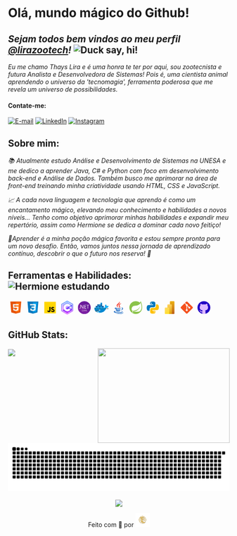# **Olá, mundo mágico do Github!**

*Sejam todos bem vindos ao meu perfil [@lirazootech](https://github.dev/lirazootech/)!* <img alt="Duck say, hi!" title="Propriedade title" src="https://media.giphy.com/media/26gslMAdctNhu6YnK/giphy.gif?cid=790b7611w8oxncd2arwp4amzu8d71w5yifi6rexaqo890hg&ep=v1_stickers_search&rid=giphy.gif&ct=s" width="210" height="210"/>
----------------------

*Eu me chamo Thays Lira e é uma honra te ter por aqui, sou zootecnista e futura Analista e Desenvolvedora de Sistemas! Pois é, uma cientista animal aprendendo o universo da 'tecnomagia', ferramenta poderosa que me revela um universo de possibilidades.*
#### **Contate-me:**
[![E-mail](https://img.shields.io/badge/-Email-000?style=for-the-badge&logo=microsoft-outlook&logoColor=FFA500&color:FF0)](mailto:lirazootech@outlook.com)
[![LinkedIn](https://img.shields.io/badge/-LinkedIn-000?style=for-the-badge&logo=linkedin&logoColor=FFA500&color:FF0)](https://linkedin.com/in/lirazootech/) [![Instagram](https://img.shields.io/badge/-Instagram-000?style=for-the-badge&logo=instagram&logoColor=FFA500&color:FF0)](https://instagram.com/https://www.instagram.com/lirazootech)

## Sobre mim: 

*📚 Atualmente estudo Análise e Desenvolvimento de Sistemas na UNESA e me dedico a aprender Java, C# e Python com foco em desenvolvimento back-end e Análise de Dados. Também busco me aprimorar na área de front-end treinando minha criatividade usando HTML, CSS e JavaScript.*

*📈 A cada nova linguagem e tecnologia que aprendo é como um encantamento mágico, elevando meu conhecimento e habilidades a novos níveis... Tenho como objetivo aprimorar minhas habilidades e expandir meu repertório, assim como Hermione se dedica a dominar cada novo feitiço!*

*🌱Aprender é a minha poção mágica favorita e estou sempre pronta para um novo desafio. Então, vamos juntos nessa jornada de aprendizado contínuo, descobrir o que o futuro nos reserva! 🚀*

## Ferramentas e Habilidades: <img alt="Hermione estudando" title="Propriedade title" src="https://media.giphy.com/media/WT9chy8AxXeexEUjWR/giphy.gif?cid=790b7611wuw0t9c5kcff08xqfazb0igzenxij44wy86sb2rj&ep=v1_stickers_search&rid=giphy.gif&ct=s" width="70" height="70"/>

<svg xmlns="http://www.w3.org/2000/svg" x="0px" y="0px" width="35" height="35" viewBox="0 0 48 48">
<path fill="#E65100" d="M41,5H7l3,34l14,4l14-4L41,5L41,5z"></path><path fill="#FF6D00" d="M24 8L24 39.9 35.2 36.7 37.7 8z"></path><path fill="#FFF" d="M24,25v-4h8.6l-0.7,11.5L24,35.1v-4.2l4.1-1.4l0.3-4.5H24z M32.9,17l0.3-4H24v4H32.9z"></path><path fill="#EEE" d="M24,30.9v4.2l-7.9-2.6L15.7,27h4l0.2,2.5L24,30.9z M19.1,17H24v-4h-9.1l0.7,12H24v-4h-4.6L19.1,17z"></path></svg>
<svg xmlns="http://www.w3.org/2000/svg" x="0px" y="0px" width="35" height="35" viewBox="0 0 48 48">
<path fill="#0277BD" d="M41,5H7l3,34l14,4l14-4L41,5L41,5z"></path><path fill="#039BE5" d="M24 8L24 39.9 35.2 36.7 37.7 8z"></path><path fill="#FFF" d="M33.1 13L24 13 24 17 28.9 17 28.6 21 24 21 24 25 28.4 25 28.1 29.5 24 30.9 24 35.1 31.9 32.5 32.6 21 32.6 21z"></path><path fill="#EEE" d="M24,13v4h-8.9l-0.3-4H24z M19.4,21l0.2,4H24v-4H19.4z M19.8,27h-4l0.3,5.5l7.9,2.6v-4.2l-4.1-1.4L19.8,27z"></path></svg>
<svg xmlns="http://www.w3.org/2000/svg" x="0px" y="0px" width="35" height="35" viewBox="0 0 48 48">
<path fill="#ffd600" d="M6,42V6h36v36H6z"></path><path fill="#000001" d="M29.538 32.947c.692 1.124 1.444 2.201 3.037 2.201 1.338 0 2.04-.665 2.04-1.585 0-1.101-.726-1.492-2.198-2.133l-.807-.344c-2.329-.988-3.878-2.226-3.878-4.841 0-2.41 1.845-4.244 4.728-4.244 2.053 0 3.528.711 4.592 2.573l-2.514 1.607c-.553-.988-1.151-1.377-2.078-1.377-.946 0-1.545.597-1.545 1.377 0 .964.6 1.354 1.985 1.951l.807.344C36.452 29.645 38 30.839 38 33.523 38 36.415 35.716 38 32.65 38c-2.999 0-4.702-1.505-5.65-3.368L29.538 32.947zM17.952 33.029c.506.906 1.275 1.603 2.381 1.603 1.058 0 1.667-.418 1.667-2.043V22h3.333v11.101c0 3.367-1.953 4.899-4.805 4.899-2.577 0-4.437-1.746-5.195-3.368L17.952 33.029z"></path></svg>
<svg xmlns="http://www.w3.org/2000/svg" x="0px" y="0px" width="35" height="35" viewBox="0,0,256,256">
<defs><linearGradient x1="15.25" y1="32.704" x2="15.25" y2="48.615" gradientUnits="userSpaceOnUse" id="color-1_Fycm8TUhWmFU_gr1"><stop offset="0" stop-color="#8ab4ff"></stop><stop offset="0.699" stop-color="#e492ff"></stop></linearGradient><linearGradient x1="15.25" y1="30.671" x2="15.25" y2="43.89" gradientUnits="userSpaceOnUse" id="color-2_Fycm8TUhWmFU_gr2"><stop offset="0" stop-color="#8ab4ff"></stop><stop offset="0.699" stop-color="#e492ff"></stop></linearGradient><linearGradient x1="31.87" y1="10.7" x2="31.87" y2="35.152" gradientUnits="userSpaceOnUse" id="color-3_Fycm8TUhWmFU_gr3"><stop offset="0" stop-color="#8ab4ff"></stop><stop offset="1" stop-color="#e492ff"></stop></linearGradient><linearGradient x1="32" y1="8.058" x2="32" y2="57.784" gradientUnits="userSpaceOnUse" id="color-4_Fycm8TUhWmFU_gr4"><stop offset="0" stop-color="#1a6dff"></stop><stop offset="1" stop-color="#c822ff"></stop></linearGradient></defs><g fill="none" fill-rule="nonzero" stroke="none" stroke-width="1" stroke-linecap="butt" stroke-linejoin="miter" stroke-miterlimit="10" stroke-dasharray="" stroke-dashoffset="0" font-family="none" font-weight="none" font-size="none" text-anchor="none" style="mix-blend-mode: normal"><g transform="scale(4,4)"><path d="M19.09,39.37c0,0.01 0.01,0.01 0.01,0.02l-7.7,4.5z" fill="url(#color-1_Fycm8TUhWmFU_gr1)"></path><path d="M19.09,39.37c0,0.01 0.01,0.01 0.01,0.02l-7.7,4.5z" fill="url(#color-2_Fycm8TUhWmFU_gr2)"></path><path d="M32,8.21l-20.6,11.9v23.78l7.69,-4.52c-1.18,-2.17 -1.85,-4.65 -1.85,-7.3c0,-2.88 0.8,-5.56 2.18,-7.87c2.68,-4.46 7.57,-7.46 13.15,-7.46c5.27,0 10.11,2.67 12.94,7.12l-0.39,0.24l-6.57,3.87c-1.35,-1.99 -3.57,-3.16 -5.98,-3.16c-2.62,0 -4.91,1.39 -6.19,3.47c-0.68,1.11 -1.07,2.4 -1.07,3.79c0,1.16 0.27,2.25 0.75,3.22l6.13,-3.6h0.01l0.04,0.02l20.1,-11.75z" fill="url(#color-3_Fycm8TUhWmFU_gr3)"></path><path d="M32.24,31.71l-6.17,3.6c1.19,2.38 3.66,4.02 6.5,4.02c2.382,0 4.553,-1.156 5.911,-3.063l7.076,3.931c-2.797,4.468 -7.66,7.202 -12.987,7.202c-5.8,0 -10.87,-3.24 -13.47,-8.01l-7.7,4.5l20.6,11.9l20.6,-11.9v-0.22v-23.56l-0.26,-0.15zM51,31h-2v2h2v2h-2v2h-2v-2h-2v2h-2v-2h-2v-2h2v-2h-2v-2h2v-2h2v2h2v-2h2v2h2zM45,31h2v2h-2zM55.1,16.93l-21.6,-12.47c-0.93,-0.53 -2.07,-0.53 -3,0l-21.6,12.47c-0.92,0.54 -1.5,1.53 -1.5,2.6v24.94c0,1.07 0.58,2.06 1.5,2.6l21.6,12.47c0.93,0.53 2.07,0.53 3,0l21.6,-12.47c0.92,-0.54 1.5,-1.53 1.5,-2.6v-24.94c0,-1.07 -0.58,-2.06 -1.5,-2.6zM54.6,44.47c0,0.36 -0.19,0.69 -0.5,0.87l-21.6,12.47c-0.31,0.17 -0.69,0.17 -1,0l-21.6,-12.47c-0.31,-0.18 -0.5,-0.51 -0.5,-0.87v-24.94c0,-0.36 0.19,-0.69 0.5,-0.87l21.6,-12.47c0.31,-0.17 0.69,-0.17 1,0l21.6,12.47c0.31,0.18 0.5,0.51 0.5,0.87z" fill="url(#color-4_Fycm8TUhWmFU_gr4)"></path></g></g></svg> <svg xmlns="http://www.w3.org/2000/svg" x="0px" y="0px" width="35" height="35" viewBox="0 0 48 48">
<path fill="#6a1b9a" d="M44,24c0,5.694-2.381,10.831-6.2,14.481l-0.006,0.006C34.2,41.9,29.344,44,24,44 C12.956,44,4,35.044,4,24c0-5.338,2.087-10.188,5.5-13.775c0.006-0.013,0.013-0.019,0.019-0.025C13.169,6.381,18.306,4,24,4 C35.044,4,44,12.956,44,24z"></path><path fill="#7b1fa2" d="M38.375,37.862c-0.187,0.213-0.381,0.419-0.575,0.619l-0.006,0.006C34.2,41.9,29.344,44,24,44 C12.956,44,4,35.044,4,24c0-5.338,2.087-10.188,5.5-13.775c0.006-0.013,0.013-0.019,0.019-0.025c0.2-0.194,0.406-0.387,0.619-0.575 L38.375,37.862z"></path><path fill="#fff" d="M8.626,27.281c-0.236,0.004-0.463-0.091-0.625-0.262c-0.167-0.165-0.259-0.39-0.256-0.625 c-0.002-0.234,0.091-0.459,0.256-0.625c0.161-0.174,0.388-0.272,0.625-0.269c0.237-0.001,0.463,0.097,0.625,0.269 c0.169,0.164,0.263,0.39,0.262,0.625c0.002,0.236-0.093,0.462-0.262,0.625C9.087,27.188,8.861,27.283,8.626,27.281z"></path><path fill="#fff" d="M21.044,27.125h-1.638l-5.856-9.087c-0.146-0.224-0.267-0.463-0.363-0.712h-0.05 c0.056,0.519,0.077,1.041,0.062,1.562v8.237h-1.331V15.731h1.731l5.7,8.925c0.237,0.371,0.392,0.625,0.462,0.763h0.031 c-0.066-0.556-0.093-1.115-0.081-1.675v-8.012h1.331V27.125z"></path><path fill="#fff" d="M30.057,27.125h-6.056V15.731h5.775v1.206h-4.412v3.788h4.113v1.2h-4.113v3.95h4.7L30.057,27.125z"></path><path fill="#fff" d="M39.001,16.938h-3.312v10.188h-1.331V16.938h-3.275v-1.206h7.919V16.938z"></path><path fill="#f2f2f2" d="M20.326,34.875c-0.451,0.219-0.949,0.324-1.45,0.306c-0.674,0.03-1.327-0.232-1.794-0.719 c-0.459-0.514-0.701-1.186-0.675-1.875c-0.034-0.754,0.239-1.489,0.756-2.038c0.505-0.517,1.203-0.798,1.925-0.775 c0.427-0.015,0.853,0.06,1.25,0.219v0.625c-0.382-0.212-0.813-0.319-1.25-0.312c-0.557-0.016-1.094,0.213-1.469,0.625 c-0.39,0.444-0.592,1.022-0.562,1.612c-0.029,0.559,0.159,1.108,0.525,1.531c0.355,0.382,0.86,0.59,1.381,0.569 c0.48,0.013,0.954-0.109,1.369-0.35L20.326,34.875z"></path><path fill="#f2f2f2" d="M22.882,35.181c-0.503,0.016-0.989-0.187-1.331-0.556c-0.342-0.381-0.519-0.882-0.494-1.394 c-0.032-0.541,0.155-1.073,0.519-1.475c0.371-0.362,0.876-0.555,1.394-0.531c0.49-0.026,0.967,0.163,1.306,0.519 c0.332,0.4,0.5,0.912,0.469,1.431c0.026,0.527-0.156,1.043-0.506,1.438C23.89,34.989,23.395,35.197,22.882,35.181z M22.926,31.762 c-0.348-0.015-0.684,0.13-0.912,0.394c-0.24,0.31-0.36,0.696-0.338,1.088c-0.022,0.38,0.098,0.754,0.338,1.05 c0.231,0.26,0.566,0.402,0.912,0.388c0.34,0.02,0.67-0.118,0.894-0.375c0.227-0.31,0.338-0.691,0.312-1.075 c0.025-0.386-0.086-0.768-0.312-1.081C23.599,31.888,23.268,31.745,22.926,31.762z"></path><path fill="#f2f2f2" d="M27.663,31.95c-0.135-0.088-0.295-0.13-0.456-0.119c-0.256,0.009-0.49,0.145-0.625,0.363 c-0.186,0.295-0.276,0.64-0.256,0.988v1.912h-0.625v-3.75h0.625v0.781l0,0c0.069-0.242,0.205-0.459,0.394-0.625 c0.163-0.141,0.372-0.219,0.587-0.219c0.121-0.005,0.242,0.012,0.356,0.05V31.95z"></path><path fill="#f2f2f2" d="M31.326,33.375h-2.644c-0.018,0.349,0.096,0.693,0.319,0.963c0.234,0.234,0.557,0.356,0.887,0.338 c0.424-0.004,0.833-0.152,1.163-0.419v0.562c-0.386,0.255-0.844,0.38-1.306,0.356c-0.472,0.024-0.93-0.164-1.25-0.513 c-0.325-0.406-0.488-0.918-0.456-1.438c-0.022-0.52,0.154-1.03,0.494-1.425c0.313-0.362,0.772-0.564,1.25-0.55 c0.432-0.024,0.851,0.151,1.138,0.475c0.288,0.379,0.43,0.85,0.4,1.325L31.326,33.375z M30.701,32.869 c0.013-0.29-0.076-0.575-0.25-0.806c-0.173-0.196-0.426-0.302-0.688-0.288c-0.272-0.003-0.533,0.108-0.719,0.306 c-0.206,0.218-0.335,0.496-0.369,0.794L30.701,32.869z"></path></svg>
<svg xmlns="http://www.w3.org/2000/svg" x="0px" y="0px" width="35" height="35" viewBox="0 0 48 48">
<path fill="#03A9F4" d="M40,20c0.391-1.735-0.092-3.78-2.5-6c-3.914,3.543-2.795,7.227-1.5,9c0,0-0.166,1-4,1S2,24,2,24S0.167,40,18,40c15.593,0,19.973-12.003,20.828-15.076C39.182,24.972,39.579,25.003,40,25c2.147-0.017,4.93-1.171,6-5.484C43.162,18.533,41.339,18.978,40,20z"></path><path fill="#0288D1" d="M2.165,28C2.9,32.739,5.983,40,18,40c12.185,0,17.523-7.33,19.682-12H2.165z"></path><path fill="#81D4FA" d="M19.812,39.938C18.892,39.616,14.74,38.848,14,33c-4.209,1.863-7.938,1.375-9.579,1.008C6.583,37.237,10.591,40,18,40C18.623,40,19.224,39.976,19.812,39.938z"></path><path fill="#FFF" d="M18 30A2 2 0 1 0 18 34A2 2 0 1 0 18 30Z"></path><path fill="#37474F" d="M14.914,33.597c0.224,0.505,0.02,1.162-0.51,1.318c-3.301,0.973-6.146,1.102-8.297,1.102c-0.644-0.619-1.194-1.279-1.656-1.963c2.585,0,6.71-0.12,9.144-0.966C14.117,32.906,14.69,33.09,14.914,33.597z M2,27c0,0,1.875,0.125,3-1c1.875,1.688,5.94,1.088,7,0c1.063,1.688,6.938,1.375,8,0c1.25,1.438,6.625,1.75,8,0c0.479,1.461,6.819,1.874,8,0c1.061,1.088,5.063,1.938,7.311,0C43.875,27.188,46,27,46,27v1H2 M17,32c0,0.552,0.448,1,1,1s1-0.448,1-1s-0.448-1-1-1S17,31.448,17,32z"></path><path fill="#01579B" d="M11,24H6v-5h5V24z M21,19h-5v5h5V19z M31,19h-5v5h5V19z M16,14h-5v5h5V14z M26,14h-5v5h5V14z"></path><path fill="#0288D1" d="M16,24h-5v-5h5V24z M26,19h-5v5h5V19z M26,9h-5v5h5V9z M21,14h-5v5h5V14z"></path></svg> <svg xmlns="http://www.w3.org/2000/svg" x="0px" y="0px" width="35" height="35" viewBox="0 0 48 48">
<path fill="#F44336" d="M23.65,24.898c-0.998-1.609-1.722-2.943-2.725-5.455C19.229,15.2,31.24,11.366,26.37,3.999c2.111,5.089-7.577,8.235-8.477,12.473C17.07,20.37,23.645,24.898,23.65,24.898z"></path><path fill="#F44336" d="M23.878,17.27c-0.192,2.516,2.229,3.857,2.299,5.695c0.056,1.496-1.447,2.743-1.447,2.743s2.728-0.536,3.579-2.818c0.945-2.534-1.834-4.269-1.548-6.298c0.267-1.938,6.031-5.543,6.031-5.543S24.311,11.611,23.878,17.27z"></path><g><path fill="#1565C0" d="M32.084 25.055c1.754-.394 3.233.723 3.233 2.01 0 2.901-4.021 5.643-4.021 5.643s6.225-.742 6.225-5.505C37.521 24.053 34.464 23.266 32.084 25.055zM29.129 27.395c0 0 1.941-1.383 2.458-1.902-4.763 1.011-15.638 1.147-15.638.269 0-.809 3.507-1.638 3.507-1.638s-7.773-.112-7.773 2.181C11.683 28.695 21.858 28.866 29.129 27.395z"></path><path fill="#1565C0" d="M27.935,29.571c-4.509,1.499-12.814,1.02-10.354-0.993c-1.198,0-2.974,0.963-2.974,1.889c0,1.857,8.982,3.291,15.63,0.572L27.935,29.571z"></path><path fill="#1565C0" d="M18.686,32.739c-1.636,0-2.695,1.054-2.695,1.822c0,2.391,9.76,2.632,13.627,0.205l-2.458-1.632C24.271,34.404,17.014,34.579,18.686,32.739z"></path><path fill="#1565C0" d="M36.281,36.632c0-0.936-1.055-1.377-1.433-1.588c2.228,5.373-22.317,4.956-22.317,1.784c0-0.721,1.807-1.427,3.477-1.093l-1.42-0.839C11.26,34.374,9,35.837,9,37.017C9,42.52,36.281,42.255,36.281,36.632z"></path><path fill="#1565C0" d="M39,38.604c-4.146,4.095-14.659,5.587-25.231,3.057C24.341,46.164,38.95,43.628,39,38.604z"></path></g></svg> <svg xmlns="http://www.w3.org/2000/svg" x="0px" y="0px" width="35" height="35" viewBox="0 0 48 48">
<path fill="#8bc34a" d="M43.982,23.635c0.069-4.261-0.891-9.328-2.891-15.273l-1.568-4.662l-2.13,4.433 c-0.114,0.237-0.244,0.469-0.38,0.698C33.514,5.827,28.974,4,24,4C12.954,4,4,12.954,4,24c0,11.046,8.954,20,20,20s20-8.954,20-20 C44,23.877,43.984,23.758,43.982,23.635z"></path><path fill="#fff" d="M39.385 32.558c-3.123 4.302-8.651 4.533-13.854 4.442H18.75h-1.938c4.428-1.593 7.063-1.972 9.754-3.4 5.068-2.665 10.078-8.496 11.121-14.562-1.93 5.836-7.779 10.85-13.109 12.889-3.652 1.393-10.248 2.745-10.248 2.745l-.267-.145C9.573 32.268 9.437 22.214 17.6 18.968c3.574-1.423 6.993-.641 10.854-1.593 4.122-1.012 8.89-4.208 10.83-8.375C41.456 15.667 44.07 26.106 39.385 32.558L39.385 32.558zM15.668 38.445C15.386 38.795 14.955 39 14.505 39c-.823 0-1.495-.677-1.495-1.5s.677-1.5 1.495-1.5c.341 0 .677.118.941.336C16.086 36.855 16.186 37.805 15.668 38.445L15.668 38.445z"></path></svg> <svg xmlns="http://www.w3.org/2000/svg" x="0px" y="0px" width="35" height="35" viewBox="0 0 48 48">
<path fill="#0277BD" d="M24.047,5c-1.555,0.005-2.633,0.142-3.936,0.367c-3.848,0.67-4.549,2.077-4.549,4.67V14h9v2H15.22h-4.35c-2.636,0-4.943,1.242-5.674,4.219c-0.826,3.417-0.863,5.557,0,9.125C5.851,32.005,7.294,34,9.931,34h3.632v-5.104c0-2.966,2.686-5.896,5.764-5.896h7.236c2.523,0,5-1.862,5-4.377v-8.586c0-2.439-1.759-4.263-4.218-4.672C27.406,5.359,25.589,4.994,24.047,5z M19.063,9c0.821,0,1.5,0.677,1.5,1.502c0,0.833-0.679,1.498-1.5,1.498c-0.837,0-1.5-0.664-1.5-1.498C17.563,9.68,18.226,9,19.063,9z"></path><path fill="#FFC107" d="M23.078,43c1.555-0.005,2.633-0.142,3.936-0.367c3.848-0.67,4.549-2.077,4.549-4.67V34h-9v-2h9.343h4.35c2.636,0,4.943-1.242,5.674-4.219c0.826-3.417,0.863-5.557,0-9.125C41.274,15.995,39.831,14,37.194,14h-3.632v5.104c0,2.966-2.686,5.896-5.764,5.896h-7.236c-2.523,0-5,1.862-5,4.377v8.586c0,2.439,1.759,4.263,4.218,4.672C19.719,42.641,21.536,43.006,23.078,43z M28.063,39c-0.821,0-1.5-0.677-1.5-1.502c0-0.833,0.679-1.498,1.5-1.498c0.837,0,1.5,0.664,1.5,1.498C29.563,38.32,28.899,39,28.063,39z"></path></svg> <svg xmlns="http://www.w3.org/2000/svg" x="0px" y="0px" width="35" height="35" viewBox="0 0 48 48">
<linearGradient id="zlT103XX9RAwCGfF9JpW0a_3sGOUDo9nJ4k_gr1" x1="32" x2="32" y1="3.947" y2="44.751" gradientUnits="userSpaceOnUse"><stop offset=".006" stop-color="#ebb112"></stop><stop offset="1" stop-color="#bb5c17"></stop></linearGradient><path fill="url(#zlT103XX9RAwCGfF9JpW0a_3sGOUDo9nJ4k_gr1)" d="M27,44h10c1.105,0,2-0.895,2-2V6c0-1.105-0.895-2-2-2H27c-1.105,0-2,0.895-2,2v36	C25,43.105,25.895,44,27,44z"></path><linearGradient id="zlT103XX9RAwCGfF9JpW0b_3sGOUDo9nJ4k_gr2" x1="22.089" x2="26.009" y1="13.14" y2="45.672" gradientUnits="userSpaceOnUse"><stop offset="0" stop-color="#fed35d"></stop><stop offset=".281" stop-color="#f6c648"></stop><stop offset=".857" stop-color="#e3a513"></stop><stop offset=".989" stop-color="#de9d06"></stop></linearGradient><path fill="url(#zlT103XX9RAwCGfF9JpW0b_3sGOUDo9nJ4k_gr2)" d="M19,44h10c1.105,0,2-0.895,2-2V16c0-1.105-0.895-2-2-2H19c-1.105,0-2,0.895-2,2v26	C17,43.105,17.895,44,19,44z"></path><linearGradient id="zlT103XX9RAwCGfF9JpW0c_3sGOUDo9nJ4k_gr3" x1="9.803" x2="21.335" y1="22.781" y2="43.658" gradientUnits="userSpaceOnUse"><stop offset="0" stop-color="#ffd869"></stop><stop offset=".983" stop-color="#ffdf26"></stop></linearGradient><path fill="url(#zlT103XX9RAwCGfF9JpW0c_3sGOUDo9nJ4k_gr3)" d="M11,44h10c1.105,0,2-0.895,2-2V26c0-1.105-0.895-2-2-2H11c-1.105,0-2,0.895-2,2v16	C9,43.105,9.895,44,11,44z"></path></svg> <svg xmlns="http://www.w3.org/2000/svg" x="0px" y="0px" width="35" height="35" viewBox="0 0 48 48">
<path fill="#F4511E" d="M42.2,22.1L25.9,5.8C25.4,5.3,24.7,5,24,5c0,0,0,0,0,0c-0.7,0-1.4,0.3-1.9,0.8l-3.5,3.5l4.1,4.1c0.4-0.2,0.8-0.3,1.3-0.3c1.7,0,3,1.3,3,3c0,0.5-0.1,0.9-0.3,1.3l4,4c0.4-0.2,0.8-0.3,1.3-0.3c1.7,0,3,1.3,3,3s-1.3,3-3,3c-1.7,0-3-1.3-3-3c0-0.5,0.1-0.9,0.3-1.3l-4-4c-0.1,0-0.2,0.1-0.3,0.1v10.4c1.2,0.4,2,1.5,2,2.8c0,1.7-1.3,3-3,3s-3-1.3-3-3c0-1.3,0.8-2.4,2-2.8V18.8c-1.2-0.4-2-1.5-2-2.8c0-0.5,0.1-0.9,0.3-1.3l-4.1-4.1L5.8,22.1C5.3,22.6,5,23.3,5,24c0,0.7,0.3,1.4,0.8,1.9l16.3,16.3c0,0,0,0,0,0c0.5,0.5,1.2,0.8,1.9,0.8s1.4-0.3,1.9-0.8l16.3-16.3c0.5-0.5,0.8-1.2,0.8-1.9C43,23.3,42.7,22.6,42.2,22.1z"></path></svg>
<svg xmlns="http://www.w3.org/2000/svg" x="0px" y="0px" width="35" height="35" viewBox="0 0 48 48">
<path fill="#2100c4" d="M24,4C12.954,4,4,12.954,4,24c0,8.887,5.801,16.411,13.82,19.016h12.36 C38.199,40.411,44,32.887,44,24C44,12.954,35.046,4,24,4z"></path><path fill="#ddbaff" d="M37,23.5c0-2.897-0.875-4.966-2.355-6.424C35.591,15.394,34.339,12,34.339,12 c-2.5,0.5-4.367,1.5-5.609,2.376C27.262,14.115,25.671,14,24,14c-1.71,0-3.339,0.118-4.834,0.393 c-1.242-0.879-3.115-1.889-5.632-2.393c0,0-1.284,3.492-0.255,5.146C11.843,18.6,11,20.651,11,23.5 c0,6.122,3.879,8.578,9.209,9.274C19.466,33.647,19,34.764,19,36l0,0.305c-0.163,0.045-0.332,0.084-0.514,0.108 c-1.107,0.143-2.271,0-2.833-0.333c-0.562-0.333-1.229-1.083-1.729-1.813c-0.422-0.616-1.263-2.032-3.416-1.979 c-0.376-0.01-0.548,0.343-0.5,0.563c0.043,0.194,0.213,0.5,0.896,0.75c0.685,0.251,1.063,0.854,1.438,1.458 c0.418,0.674,0.417,2.468,2.562,3.416c1.53,0.677,2.988,0.594,4.097,0.327l0.001,3.199c0,0.639-0.585,1.125-1.191,1.013 C19.755,43.668,21.833,44,24,44c2.166,0,4.243-0.332,6.19-0.984C29.584,43.127,29,42.641,29,42.002L29,36 c0-1.236-0.466-2.353-1.209-3.226C33.121,32.078,37,29.622,37,23.5z"></path><path fill="#ddbaff" d="M15,18l3.838-1.279c1.01-0.337,1.231-1.684,0.365-2.302l-0.037-0.026 c-2.399,0.44-4.445,1.291-5.888,2.753C13.596,17.658,14.129,18,15,18z"></path><path fill="#ddbaff" d="M28.693,14.402c-0.878,0.623-0.655,1.987,0.366,2.327L32.872,18c0.913,0,1.461-0.37,1.773-0.924 c-1.46-1.438-3.513-2.274-5.915-2.701C28.717,14.384,28.705,14.393,28.693,14.402z"></path><path fill="#ddbaff" d="M24,31c-1.525,0-2.874,0.697-3.791,1.774C21.409,32.931,22.681,33,24,33s2.591-0.069,3.791-0.226 C26.874,31.697,25.525,31,24,31z"></path></svg>

## GitHub Stats:

<img align="right" loading="lazy" src="https://media.giphy.com/media/paTz7UZbPfTZFRYnnB/giphy.gif?cid=790b7611bodrxeehuplu1x49i1rjf31vq6okb7zpk3de969i&ep=v1_stickers_search&rid=giphy.gif&ct=s" width="300" height="215em"/> <img loading="lazy" align="center" height="180em" src="https://github-readme-stats.vercel.app/api/top-langs/?username=lirazootech&theme=vision-friendly-dark&hide_border=false&include_all_commits=false&count_private=false&layout=compact"/>

<picture>
  <source media="(prefers-color-scheme: dark)" srcset="https://raw.githubusercontent.com/lirazootech/lirazootech/output/github-contribution-grid-snake-dark.svg">
  <source media="(prefers-color-scheme: light)" srcset="https://raw.githubusercontent.com/lirazootech/lirazootech/output/github-contribution-grid-snake.svg">
  <img alt="github contribution grid snake animation" src="https://raw.githubusercontent.com/lirazootech/lirazootech/output/github-contribution-grid-snake.svg">
</picture>


<p align="center"/><img loading="lazy" align="center" height="180em" src="https://github-readme-streak-stats.herokuapp.com/?user=lirazootech&theme=vision-friendly-dark&hide_border=false"/>

<div style="text-align:center;">
  <p>Feito com 🧡 por <img src="./footer_32x32.png" alt="Logo pessoal de Thays Lira"./>
  </p>
</div>
